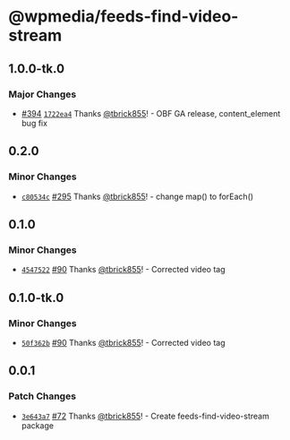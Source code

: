 # @wpmedia/feeds-find-video-stream

## 1.0.0-tk.0

### Major Changes

- [#394](https://github.com/WPMedia/feed-components/pull/394) [`1722ea4`](https://github.com/WPMedia/feed-components/commit/1722ea45d12917f332184dc866218a7ba62059b5) Thanks [@tbrick855](https://github.com/tbrick855)! - OBF GA release, content_element bug fix

## 0.2.0

### Minor Changes

- [`c80534c`](https://github.com/WPMedia/feed-components/commit/c80534c2c03eb072971c3007a1e83faaffb25510) [#295](https://github.com/WPMedia/feed-components/pull/295) Thanks [@tbrick855](https://github.com/tbrick855)! - change map() to forEach()

## 0.1.0

### Minor Changes

- [`4547522`](https://github.com/WPMedia/feed-components/commit/45475224aa3eca560d8b150b74d78dac310289ff) [#90](https://github.com/WPMedia/feed-components/pull/90) Thanks [@tbrick855](https://github.com/tbrick855)! - Corrected video tag

## 0.1.0-tk.0

### Minor Changes

- [`50f362b`](https://github.com/WPMedia/feed-components/commit/50f362b3dd7979f904838755727360f10bfe07eb) [#90](https://github.com/WPMedia/feed-components/pull/90) Thanks [@tbrick855](https://github.com/tbrick855)! - Corrected video tag

## 0.0.1

### Patch Changes

- [`3e643a7`](https://github.com/WPMedia/feed-components/commit/3e643a79d3b6186daca8161317f2d754b9ff5bd9) [#72](https://github.com/WPMedia/feed-components/pull/72) Thanks [@tbrick855](https://github.com/tbrick855)! - Create feeds-find-video-stream package
